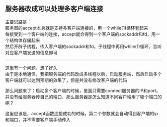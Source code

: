 ## 服务器改成可以处理多客户端连接

主要思路是：   
服务器的accept本身就是支持多客户端连接的，用一个while(1)循环套起来   
每接受到一个客户端的连接，accept就会得到一个客户端的sockaddr和fd，用一个结构体存储起来   
然后开辟子线程，传入客户端的sockaddr和fd，子线程中再用while(1)循环，监听对应客户端发送的信息即可   

----

这里有一个问题，想了好久   
由于是本地通信，我把服务端的代码改成多线程以后，启动服务端，然后启动多个客户端就可以达到预期的效果了，但是并没有修改客户端的代码   

那么问题来了：启动多个客户端的时候，里面只需要connect服务器的IP和port，并没有给服务器传自己的端口，那么服务器是怎么知道不同客户端用了哪个端口的呢？    

这里应该是，accept函数连接成功的时候，第二个参数就会自动得到客户端的ip和端口，并不需要客户端手动传入
